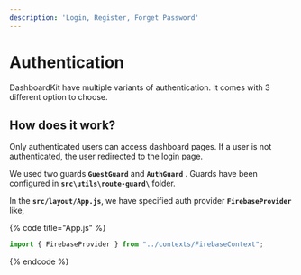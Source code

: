 ```yaml
---
description: 'Login, Register, Forget Password'
---
```


# Authentication

DashboardKit have multiple variants of authentication. It comes with 3 different option to choose.

## How does it work?

Only authenticated users can access dashboard pages. If a user is not authenticated, the user redirected to the login page.

We used two guards **`GuestGuard`** and **`AuthGuard`** . Guards have been configured in **`src\utils\route-guard\`** folder.

In the **`src/layout/App.js`**, we have specified auth provider **`FirebaseProvider`** like,

{% code title="App.js" %}
```javascript
import { FirebaseProvider } from "../contexts/FirebaseContext";
```
{% endcode %}

